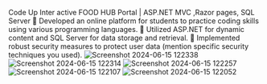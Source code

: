 Code Up Inter active FOOD HUB Portal | ASP.NET MVC ,Razor pages, SQL Server
 Developed an online platform for students to practice coding skills using various programming languages. 
 Utilized ASP.NET for dynamic content and SQL Server for data storage and retrieval.
 Implemented robust security measures to protect user data (mention specific security techniques you used).
![Screenshot 2024-06-15 122338](https://github.com/smdydx/Custom_Identity_with_CRUD_operation_Web-MVC-/assets/77625439/3a384068-8888-4207-b588-09e8fa208069)
![Screenshot 2024-06-15 122314](https://github.com/smdydx/Custom_Identity_with_CRUD_operation_Web-MVC-/assets/77625439/d56fb07d-70b3-4242-bc4d-e0d4469b7553)
![Screenshot 2024-06-15 122257](https://github.com/smdydx/Custom_Identity_with_CRUD_operation_Web-MVC-/assets/77625439/93274beb-77cd-4ebb-bb9c-d34bbcc01403)
![Screenshot 2024-06-15 122107](https://github.com/smdydx/Custom_Identity_with_CRUD_operation_Web-MVC-/assets/77625439/838d5ab1-022a-49a2-8f3f-553591f0ab12)
![Screenshot 2024-06-15 122052](https://github.com/smdydx/Custom_Identity_with_CRUD_operation_Web-MVC-/assets/77625439/aedd6fb8-067b-46ff-8135-90b4abb8c53d)
